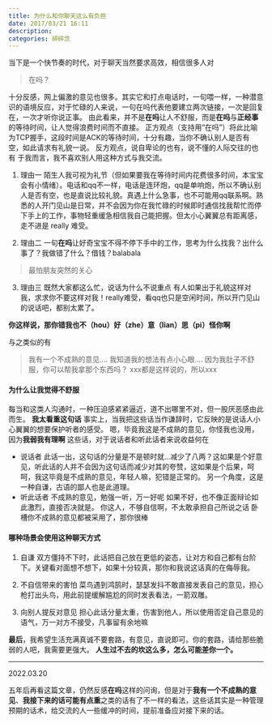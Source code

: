 ```yaml
---
title: 为什么和你聊天这么有负担
date: 2017/03/21 16:11
description:
categories: 碎碎念
---
```

当下是一个快节奏的时代，对于聊天当然要求高效，相信很多人对
> 在吗？

十分反感，网上偏激的意见也很多。其实它和打点电话时，一句喂一样，一种潜意识的语境反应，对于忙碌的人来说，一句在吗代表他要建立两次链接，一次是回复在，一次才听你说正事。
由此看来，并不是**在吗**让人不舒服，而是**在吗**与**正经事**的等待时间，让人觉得浪费时间而不直接。
正方观点（支持用“在吗”）将此比喻为TCP握手，这段时间是ACK的等待时间，十分有趣，当你不确认别人是否有空，如此请求有礼貌一说。
反方观点，说自卑论的也有，说不懂的人际交往的也有
于我而言，我不喜欢别人用这种方式与我交流。

1. 理由一
陌生人我可视为礼节（但如果要我在等待时间内花费很多时间，本宝宝会有小情绪）。电话和qq不一样，电话是连环炮，qq是单响炮，所以不确认别人是否有空，也是直说比较礼貌。真遇上什么急事，也不可能用qq联系啊。熟悉的人开门见山是日常，并不会因为你在我忙碌的时候即时通信找我帮忙而停下手上的工作，事物轻重缓急相信我自己能把握。但太小心翼翼总有距离感，走不进是 really 难受。

2. 理由二
一句**在吗**让好奇宝宝不得不停下手中的工作，思考为什么找我？出什么事了？我做错了什么？借钱？balabala
> 最怕朋友突然的关心

3. 理由三
既然大家都这么忙，说话为什么不说重点
有人如果出于礼貌这样对我，求求你不要这样对我！really难受，看qq也只是空闲时间，所以开门见山的说话吧，都别太累了。

**你这样说，那你错我也不（hou）好（zhe）意（lian）思（pi）怪你啊**

与之类似的有

> 我有一个不成熟的意见....
   我知道我的想法有点小心眼....
   因为我肚子不舒服，你可以帮我拿那个东西吗？
   xxx都是这样说的，所以xxx
   
#### 为什么让我觉得不舒服
每当和这类人沟通时，一种压迫感紧紧逼近，道不出哪里不对，但一股厌恶感由此而生。
**我太看重这句话**
 事实上，当我把这些话当作谦辞时，它反映的是说话人小心翼翼的想要保护听者的感受。
嗯，毕竟我这是不成熟的意见，你怪我也没用，因为**我弱我有理啊**
这些话，对于说话者和听此话者来说收益何在
* 说话者
此话一出，这句话的分量是不是顿时就...减少了八两？这如果是个好意见，听此话的人并不会因为这句话而减少对其的夸赞，这如果是个后果，呵呵，我这毕竟是不成熟的意见，年轻人嘛，犯错是正常的。
另一个角度，这是一种自谦，古语的鄙人也是此道理。
* 听此话者
不成熟的意见，勉强一听，万一好呢
如果不好，也不像正面辩论如此激烈，直接否决就是。
你这人，不够自信啊，不太敢承担自己所说之话
卧槽你不成熟的意见都被采用了，那你很棒

#### 哪种场景会使用这种聊天方式
1. 自谦
双方僵持不下时，此话把自己放在更低的姿态，让对方和自己都有台阶下。关键看对面想不想下，如果十分较真，那你和我说这话真的在侮辱我。

2. 不自信带来的害怕
菜鸟遇到鸿鹄时，瑟瑟发抖不敢直接发表自己的意见，担心枪打出头鸟，用此前提缓解尴尬的同时发表看法，一箭双雕。

3. 向别人提反对意见
担心此话分量太重，伤害到他人，所以使用否定自己意见的语气，万一对方不接受，凡事留有余地嘛

**最后**，我希望生活充满真诚不要套路，有意见，直说即可。你的套路，请给那些脆弱的人吧，我需要更强大。
**人生过不去的坎这么多，怎么可能差你一个。**

---
2022.03.20 

五年后再看这篇文章，仍然反感**在吗**这样的问询，但是对于**我有一个不成熟的意见**、**我接下来的话可能有点重**之类的话有了不一样的看法，这些话其实是一种管理预期的话术，给交流的人一些缓冲的时间，提前准备应对接下来的话。
